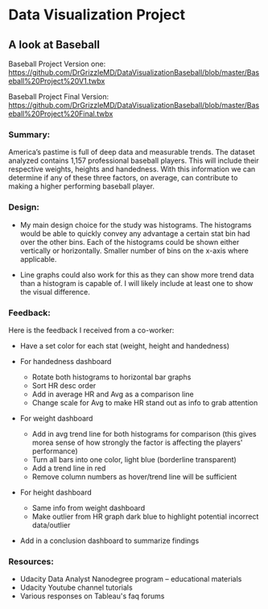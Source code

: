 # Data Visualization Project 
## A look at Baseball

Baseball Project Version one:
https://github.com/DrGrizzleMD/DataVisualizationBaseball/blob/master/Baseball%20Project%20V1.twbx

Baseball Project Final Version:
https://github.com/DrGrizzleMD/DataVisualizationBaseball/blob/master/Baseball%20Project%20Final.twbx


### Summary:

America’s pastime is full of deep data and measurable trends.  The dataset analyzed contains 1,157 professional baseball players.  This will include their respective weights, heights and handedness.  With this information we can determine if any of these three factors, on average, can contribute to making a higher performing baseball player.


### Design:

+ My main design choice for the study was histograms.  The histograms would be able to quickly convey any advantage a certain stat bin had over the other bins. Each of the histograms could be shown either vertically or horizontally.  Smaller number of bins on the x-axis where applicable.

+ Line graphs could also work for this as they can show more trend data than a histogram is capable of.  I will likely include at least one to show the visual difference.


### Feedback:

Here is the feedback I received from a co-worker:


+ Have a set color for each stat (weight, height and handedness)

+ For handedness dashboard
    - Rotate both histograms to horizontal bar graphs
	- Sort HR desc order
	- Add in average HR and Avg as a comparison line
	- Change scale for Avg to make HR stand out as info to grab attention
	
+ For weight dashboard
	- Add in avg trend line for both histograms for comparison (this gives morea sense of how strongly the factor is affecting the players' performance)
	- Turn all bars into one color, light blue (borderline transparent)
	- Add a trend line in red
	- Remove column numbers as hover/trend line will be sufficient
	
+ For height dashboard
	- Same info from weight dashboard
	- Make outlier from HR graph dark blue to highlight potential incorrect data/outlier

+ Add in a conclusion dashboard to summarize findings


### Resources:

+ Udacity Data Analyst Nanodegree program – educational materials
+ Udacity Youtube channel tutorials
+ Various responses on Tableau's faq forums